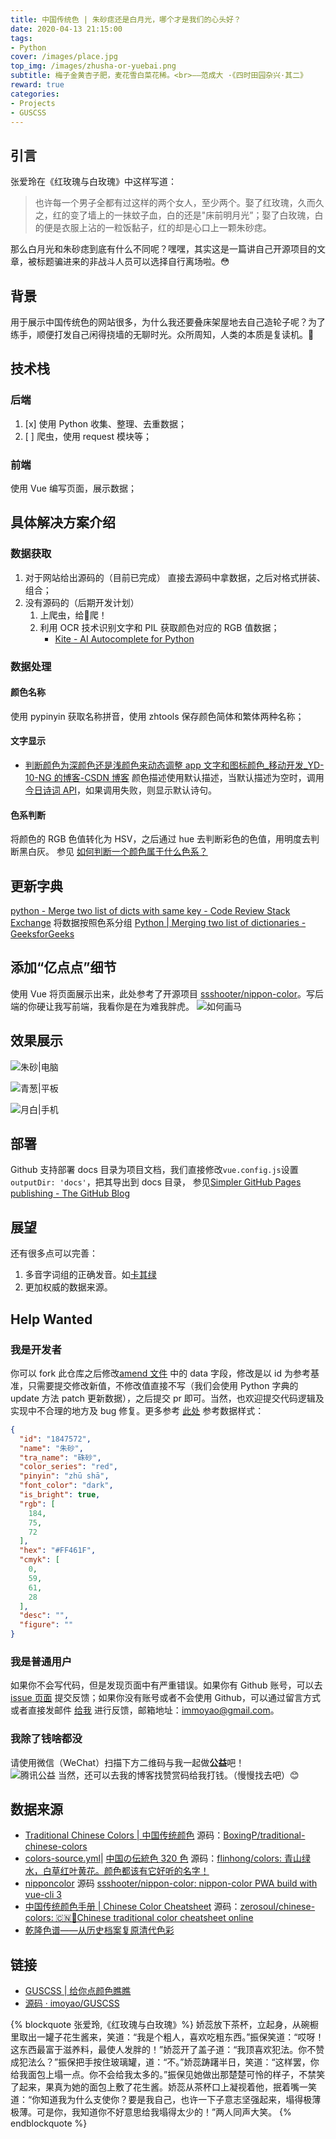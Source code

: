 ```yaml
---
title: 中国传统色 | 朱砂痣还是白月光，哪个才是我们的心头好？
date: 2020-04-13 21:15:00
tags:
- Python
cover: /images/place.jpg
top_img: /images/zhusha-or-yuebai.png
subtitle: 梅子金黄杏子肥，麦花雪白菜花稀。<br>——范成大 ·《四时田园杂兴·其二》
reward: true
categories:
- Projects
- GUSCSS
---
```


## 引言
张爱玲在《红玫瑰与白玫瑰》中这样写道：
> 也许每一个男子全都有过这样的两个女人，至少两个。娶了红玫瑰，久而久之，红的变了墙上的一抹蚊子血，白的还是"床前明月光”；娶了白玫瑰，白的便是衣服上沾的一粒饭黏子，红的却是心口上一颗朱砂痣。

那么白月光和朱砂痣到底有什么不同呢？嘿嘿，其实这是一篇讲自己开源项目的文章，被标题骗进来的非战斗人员可以选择自行离场啦。😳

## 背景

用于展示中国传统色的网站很多，为什么我还要叠床架屋地去自己造轮子呢？为了练手，顺便打发自己闲得挠墙的无聊时光。众所周知，人类的本质是复读机。🤬

## 技术栈

### 后端
1. [x] 使用 Python 收集、整理、去重数据；
2. [ ] 爬虫，使用 request 模块等；

### 前端
 使用 Vue 编写页面，展示数据；

## 具体解决方案介绍

### 数据获取
1. 对于网站给出源码的（目前已完成）
    直接去源码中拿数据，之后对格式拼装、组合；
2. 没有源码的（后期开发计划）
    1. 上爬虫，给👴爬！
    2. 利用 OCR 技术识别文字和 PIL 获取颜色对应的 RGB 值数据；
        - [Kite - AI Autocomplete for Python](https://kite.com/python/answers/how-get-the-rgb-values-of-an-image-using-pil-in-python)

### 数据处理

#### 颜色名称

使用 pypinyin 获取名称拼音，使用 zhtools 保存颜色简体和繁体两种名称；

#### 文字显示
- [判断颜色为深颜色还是浅颜色来动态调整 app 文字和图标颜色_移动开发_YD-10-NG 的博客-CSDN 博客](https://blog.csdn.net/sinat_38184748/article/details/93002587)
颜色描述使用默认描述，当默认描述为空时，调用[今日诗词 API](https://www.jinrishici.com/)，如果调用失败，则显示默认诗句。

#### 色系判断
将颜色的 RGB 色值转化为 HSV，之后通过 hue 去判断彩色的色值，用明度去判断黑白灰。
参见 [如何判断一个颜色属于什么色系？](/blog/2020-04-15/tell-me-rgb-values-nearest-color-with-Python/)

## 更新字典
[python - Merge two list of dicts with same key - Code Review Stack Exchange](https://codereview.stackexchange.com/questions/209202/merge-two-list-of-dicts-with-same-key)
将数据按照色系分组
[Python | Merging two list of dictionaries - GeeksforGeeks](https://www.geeksforgeeks.org/python-merging-two-list-of-dictionaries/)

## 添加“亿点点”细节
使用 Vue 将页面展示出来，此处参考了开源项目 [ssshooter/nippon-color](https://github.com/ssshooter/nippon-color)。写后端的你硬让我写前端，我看你是在为难我胖虎。
![如何画马](/images/draw_horse.jpeg)


## 效果展示

![朱砂|电脑](/images/zhusha.png)

![青葱|平板](/images/iPad-with-case-on-wood-table.png)

![月白|手机](/images/yuebai.png)

## 部署
Github 支持部署 docs 目录为项目文档，我们直接修改`vue.config.js`设置`outputDir: 'docs'`，把其导出到 docs 目录，
参见[Simpler GitHub Pages publishing - The GitHub Blog](https://github.blog/2016-08-17-simpler-github-pages-publishing/)

## 展望
还有很多点可以完善：
1. 多音字词组的正确发音。如[卡其绿](https://colors.masantu.com/#/?colorId=100115112)
2. 更加权威的数据来源。

## Help Wanted

### 我是开发者
你可以 fork 此仓库之后修改[amend 文件](https://github.com/imoyao/GUSCSS/blob/dev/_data/amend.json) 中的 data 字段，修改是以 id 为参考基准，只需要提交修改新值，不修改值直接不写（我们会使用 Python 字典的 update 方法 patch 更新数据），之后提交 pr 即可。当然，也欢迎提交代码逻辑及实现中不合理的地方及 bug 修复。更多参考 [此处](https://github.com/imoyao/GUSCSS/projects/1)
参考数据样式：
```json
{
  "id": "1847572",
  "name": "朱砂",
  "tra_name": "硃砂",
  "color_series": "red",
  "pinyin": "zhū shā",
  "font_color": "dark",
  "is_bright": true,
  "rgb": [
    184,
    75,
    72
  ],
  "hex": "#FF461F",
  "cmyk": [
    0,
    59,
    61,
    28
  ],
  "desc": "",
  "figure": ""
}
```

### 我是普通用户
如果你不会写代码，但是发现页面中有严重错误。如果你有 Github 账号，可以去 [issue 页面](https://github.com/imoyao/GUSCSS/issues) 提交反馈；如果你没有账号或者不会使用 Github，可以通过留言方式或者直接发邮件 [给我](mailto:immoyao@gmail.com) 进行反馈，邮箱地址：immoyao@gmail.com。

### 我除了钱啥都没
请使用微信（WeChat）扫描下方二维码与我一起做**公益**吧！  
![腾讯公益](https://www.masantu.com/img/PublicWelfare-for-Children.jpg)
当然，还可以去我的博客找赞赏码给我打钱。（慢慢找去吧）😊

## 数据来源
- [Traditional Chinese Colors | 中国传统颜色](http://boxingp.github.io/traditional-chinese-colors/)
    源码：[BoxingP/traditional-chinese-colors](https://github.com/BoxingP/traditional-chinese-colors)
- [colors-source.yml](https://colors.flinhong.com/)| [中国の伝統色 320 色](https://htmlcss.jp/color/china.html)
    源码：[flinhong/colors: 青山绿水，白草红叶黄花。颜色都该有它好听的名字！](https://github.com/flinhong/colors/)
- [nipponcolor](https://ssshooter.github.io/nippon-color/#/) 
    源码 [ssshooter/nippon-color: nippon-color PWA build with vue-cli 3](https://github.com/ssshooter/nippon-color)
- [中国传统颜色手册 | Chinese Color Cheatsheet](https://colors.ichuantong.cn/)
    源码：[zerosoul/chinese-colors: 🇨🇳🎨Chinese traditional color cheatsheet online](https://github.com/zerosoul/chinese-colors)
- [乾隆色谱——从历史档案复原清代色彩](https://www.douban.com/doulist/34917690/)

## 链接
- [GUSCSS | 给你点颜色瞧瞧](https://colors.masantu.com/#/)
- [源码 · imoyao/GUSCSS](https://github.com/imoyao/GUSCSS)

{% blockquote 张爱玲,《红玫瑰与白玫瑰》%}
娇蕊放下茶杯，立起身，从碗橱里取出一罐子花生酱来，笑道：“我是个粗人，喜欢吃粗东西。”振保笑道：“哎呀！这东西最富于滋养料，最使人发胖的！”娇蕊开了盖子道：“我顶喜欢犯法。你不赞成犯法么？”振保把手按住玻璃罐，道：“不。”娇蕊踌躇半日，笑道：“这样罢，你给我面包上塌一点。你不会给我太多的。”振保见她做出那楚楚可怜的样子，不禁笑了起来，果真为她的面包上敷了花生酱。娇蕊从茶杯口上凝视着他，抿着嘴一笑道：“你知道我为什么支使你？要是我自己，也许一下子意志坚强起来，塌得极薄极薄。可是你，我知道你不好意思给我塌得太少的！”两人同声大笑。
{% endblockquote %}